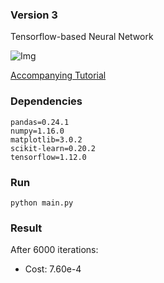 ### Version 3
Tensorflow-based Neural Network

![Img](https://raw.githubusercontent.com/workofart/work-trader/master/v3/trainingset.png)

[Accompanying Tutorial](http://www.henrypan.com/blog/machine-learning/2019/03/20/ml-tut-price-prediction.html#v3)

### Dependencies
```
pandas=0.24.1 
numpy=1.16.0
matplotlib=3.0.2
scikit-learn=0.20.2
tensorflow=1.12.0
```

### Run

`python main.py`

### Result
After 6000 iterations:
- Cost: 7.60e-4